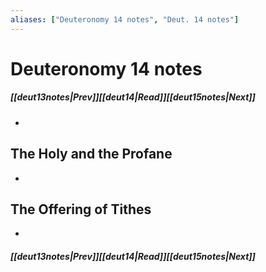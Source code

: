 ```yaml
---
aliases: ["Deuteronomy 14 notes", "Deut. 14 notes"]
---
```

# Deuteronomy 14 notes
##### <span class=arrow-left></span>[[deut13notes|Prev]]<span class=navigation-separator></span>[[deut14|Read]]<span class=navigation-separator></span>[[deut15notes|Next]]<span class=arrow-right></span>
- 
## The Holy and the Profane
- 
## The Offering of Tithes
- 
##### <span class=arrow-left></span>[[deut13notes|Prev]]<span class=navigation-separator></span>[[deut14|Read]]<span class=navigation-separator></span>[[deut15notes|Next]]<span class=arrow-right></span>